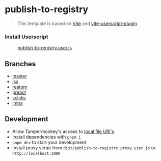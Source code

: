 # publish-to-registry

> This template is based on [Vite](https://vitejs.dev) and [vite-userscript-plugin](https://github.com/crashmax-dev/vite-userscript-plugin)

### Install Userscript

> [publish-to-registry.user.js](https://crashmax-dev.github.io/publish-to-registry/publish-to-registry.user.js)

## Branches

- [master](https://github.com/crashmax-dev/publish-to-registry)
- [jsx](https://github.com/crashmax-dev/publish-to-registry/tree/jsx)
- [reatom](https://github.com/crashmax-dev/publish-to-registry/tree/reatom)
- [preact](https://github.com/crashmax-dev/publish-to-registry/tree/preact)
- [solidjs](https://github.com/crashmax-dev/publish-to-registry/tree/solidjs)
- [imba](https://github.com/crashmax-dev/publish-to-registry/tree/imba)

## Development

- Allow Tampermonkey's access to [local file URI's](https://tampermonkey.net/faq.php?ext=dhdg#Q204)
- Install dependencies with `pnpm i`
- `pnpm dev` to start your development
- Install proxy script from `dist/publish-to-registry.proxy.user.js` or `http://localhost:3000`
